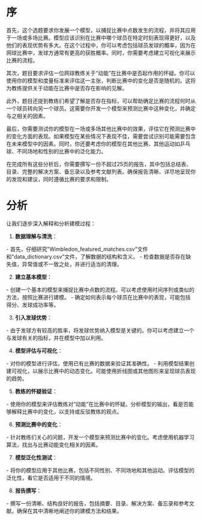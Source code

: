 # 序

首先，这个选题要求你发展一个模型，以捕捉比赛中点数发生的流程，并将其应用于一场或多场比赛。模型应该识别在比赛中哪个球员在特定时刻表现得更好，以及他们的表现优势有多大。在这个过程中，你可以考虑包括球员发球的概率，因为在网球比赛中，发球方通常有更高的获胜概率。同时，你需要考虑建立可视化来展示比赛的流程。

其次，题目要求评估一位网球教练关于“动能”在比赛中是否起作用的怀疑。你可以使用你的模型和度量标准来评估这一主张，判断比赛中的变化是否是随机的。这将为教练提供关于动能在比赛中是否存在影响的见解。

此外，题目还提到教练们希望了解是否存在指标，可以帮助确定比赛的流程何时从一个球员转向另一个球员。这需要你开发一个模型来预测比赛中这种变化，并确定与之相关的因素。

最后，你需要测试你的模型在一场或多场其他比赛中的效果，评估它在预测比赛中的变化方面的表现。如果模型在某些情况下表现不佳，需要尝试识别可能需要包含在未来模型中的因素。同时，你还要考虑你的模型在其他比赛、其他运动如乒乓球、不同场地和性别的比赛中的泛化能力。

在完成所有这些分析后，你需要撰写一份不超过25页的报告，其中包括总结表、目录、完整的解决方案、备忘录以及参考文献列表。确保报告清晰、详尽地呈现你的发现和建议，同时遵循比赛的要求和限制。



# 分析

让我们逐步深入解释和分析建模过程：

1. **数据理解与清洗**：

  \- 首先，仔细研究"Wimbledon_featured_matches.csv"文件和"data_dictionary.csv"文件，了解数据的结构和含义。
  \- 检查数据是否存在缺失值，异常值或不一致之处，并进行适当的清理。

2. **建立基本模型**：

  \- 创建一个基本的模型来捕捉比赛中点数的流程。可以考虑使用时间序列或类似的方法，按照比赛进行建模。
  \- 确定如何表示每个球员在比赛中的表现，可能包括得分、发球成功率等。

3. **引入发球优势**：

  \- 由于发球方有较高的胜率，将发球优势纳入模型是关键的。你可以考虑建立一个与发球有关的指标，并在模型中加以利用。

4. **模型评估与可视化**：

  \- 对你的模型进行评估，使用已有比赛的数据来验证其准确性。
  \- 利用模型结果创建可视化，以展示比赛中的动态变化。可能使用折线图或其他图形来呈现球员表现的趋势。

5. **教练的怀疑验证**：

  \- 使用你的模型来评估教练对“动能”在比赛中的怀疑。分析模型的输出，看是否能够解释比赛中的变化，以支持或反驳教练的观点。

6. **预测比赛中的变化**：

  \- 针对教练们关心的问题，开发一个模型来预测比赛中的变化。考虑使用机器学习算法，找出与比赛动能变化相关的因素。

7. **模型泛化性测试**：

  \- 将你的模型应用于其他比赛，包括不同性别、不同场地和其他运动。评估模型的泛化性，看它是否适用于不同的情境。

8. **报告撰写**：

  \- 撰写一份清晰、结构良好的报告，包括摘要、目录、解决方案、备忘录和参考文献。确保在其中清晰地阐述你的建模方法和结果。

